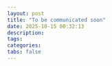 ```yaml
---
layout: post
title: "To be communicated soon" 
date: 2025-10-15 00:32:13
description: 
tags: 
categories: 
tabs: false
---
```


